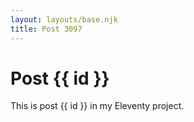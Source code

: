```yaml
---
layout: layouts/base.njk
title: Post 3097
---
```


# Post {{ id }}

This is post {{ id }} in my Eleventy project.
